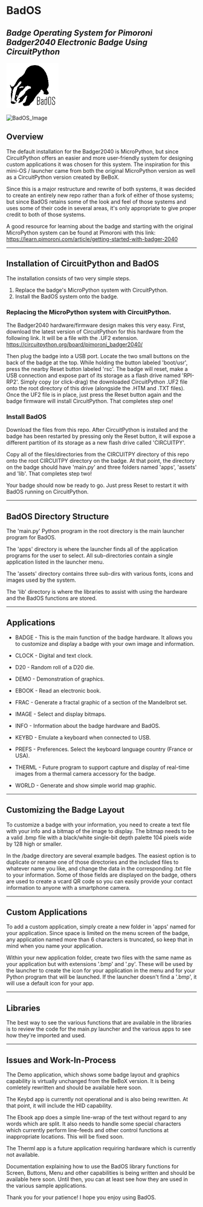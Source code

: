 # BadOS
## *Badge Operating System for Pimoroni Badger2040 Electronic Badge Using CircuitPython*

![BadOS](https://github.com/GuidosLabs/BadOS/blob/main/CIRCUITPY/assets/images/BadOS-120.bmp)

![BadOS_Image](https://github.com/GuidosLabs/BadOS/blob/main/ACE8A8C5-8EA8-4D8F-9D72-653DC783588A.jpeg)
## Overview

The default installation for the Badger2040 is MicroPython, but since CircuitPython offers an easier and more user-friendly system for designing custom applications it was chosen for this system. The inspiration for this mini-OS / launcher came from both the original MicroPython version as well as a CircuitPython version created by BeBoX. 

Since this is a major restructure and rewrite of both systems, it was decided to create an entirely new repo rather than a fork of either of those systems; but since BadOS retains some of the look and feel of those systems and uses some of their code in several areas, it's only appropriate to give proper credit to both of those systems.

A good resource for learning about the badge and starting with the original MicroPython system can be found at Pimoroni with this link:
https://learn.pimoroni.com/article/getting-started-with-badger-2040


- - - -


## Installation of CircuitPython and BadOS

The installation consists of two very simple steps.
  1. Replace the badge's MicroPython system with CircuitPython.
  2. Install the BadOS system onto the badge.

### Replacing the MicroPython system with CircuitPython.

The Badger2040 hardware/firmware design makes this very easy. First, download the latest version of CircuitPython for this hardware from the following link. It will be a file with the .UF2 extension.
https://circuitpython.org/board/pimoroni_badger2040/

Then plug the badge into a USB port. Locate the two small buttons on the back of the badge at the top. While holding the button labeled 'boot/usr', press the nearby Reset button labeled 'rsc'. The badge will reset, make a USB connection and expose part of its storage as a flash drive named 'RPI-RP2'. Simply copy (or click-drag) the downloaded CircuitPython .UF2 file onto the root directory of this drive (alongside the .HTM and .TXT files). Once the UF2 file is in place, just press the Reset button again and the badge firmware will install CircuitPython. That completes step one!

### Install BadOS

Download the files from this repo.
After CircuitPython is installed and the badge has been restarted by pressing only the Reset button, it will expose a different partition of its storage as a new flash drive called 'CIRCUITPY'.

Copy all of the files/directories from the CIRCUITPY directory of this repo onto the root CIRCUITPY directory on the badge. At that point, the directory on the badge should have 'main.py' and three folders named 'apps', 'assets' and 'lib'.  That completes step two! 

Your badge should now be ready to go. Just press Reset to restart it with BadOS running on CircuitPython.


- - - -


## BadOS Directory Structure

The 'main.py' Python program in the root directory is the main launcher program for BadOS. 

The 'apps' directory is where the launcher finds all of the application programs for the user to select. All sub-directories contain a single application listed in the launcher menu.

The 'assets' directory contains three sub-dirs with various fonts, icons and images used by the system.

The 'lib' directory is where the libraries to assist with using the hardware and the BadOS functions are stored.


- - - -


## Applications

* BADGE - This is the main function of the badge hardware. It allows you to customize and display a badge with your own image and information.

* CLOCK - Digital and text clock.

* D20 - Random roll of a D20 die.

* DEMO -  Demonstration of graphics.

* EBOOK - Read an electronic book.

* FRAC -  Generate a fractal graphic of a section of the Mandelbrot set.

* IMAGE - Select and display bitmaps.

* INFO -  Information about the badge hardware and BadOS.

* KEYBD - Emulate a keyboard when connected to USB.

* PREFS - Preferences. Select the keyboard language country (France or USA).

* THERML - Future program to support capture and display of real-time images from a thermal camera accessory for the badge. 

* WORLD - Generate and show simple world map graphic.


- - - -

## Customizing the Badge Layout

To customize a badge with your information, you need to create a text file with your info and a bitmap of the image to display.  The bitmap needs to be a valid .bmp file with a black/white single-bit depth palette 104 pixels wide by 128 high or smaller.

In the /badge directory are several example badges. The easiest option is to duplicate or rename one of those directories and the included files to whatever name you like, and change the data in the corresponding .txt file to your information. Some of those fields are displayed on the badge, others are used to create a vcard QR code so you can easily provide your contact information to anyone with a smartphone camera.


- - - -

## Custom Applications

To add a custom application, simply create a new folder in 'apps' named for your application. Since space is limited on the menu screen of the badge, any application named more than 6 characters is truncated, so keep that in mind when you name your application. 

Within your new application folder, create two files with the same name as your application but with extensions '.bmp' and '.py'. These will be used by the launcher to create the icon for your application in the menu and for your Python program that will be launched. If the launcher doesn't find a '.bmp', it will use a default icon for your app.


- - - -


## Libraries

The best way to see the various functions that are available in the libraries is to review the code for the main.py launcher and the various apps to see how they're imported and used. 


- - - -


## Issues and Work-In-Process

The Demo application, which shows some badge layout and graphics capability is virtually unchanged from the BeBoX version. It is being comletely rewritten and should be available here soon.

The Keybd app is currently not operational and is also being rewritten. At that point, it will include the HID capability.

The Ebook app does a simple line-wrap of the text without regard to any words which are split. It also needs to handle some special characters which currently perform line-feeds and other control functions at inappropriate locations. This will be fixed soon.

The Therml app is a future application requiring hardware which is currently not available.

Documentation explaining how to use the BadOS library functions for Screen, Buttons, Menu and other capabilities is being written and should be available here soon. Until then, you can at least see how they are used in the various sample applications. 

Thank you for your patience! I hope you enjoy using BadOS.



